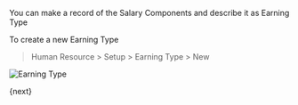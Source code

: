 You can make a record of the Salary Components and describe it as Earning Type

To create a new Earning Type

> Human Resource > Setup > Earning Type > New

<img class="screenshot" alt="Earning Type" src="{{docs_base_url}}/assets/img/human-resources/earning-type.png">


{next}
